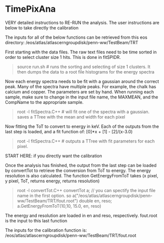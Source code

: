 # TimePixAna

VERY detailed instructions to RE-RUN the analysis. The user instructions are below to take directly the calibration

The inputs for all of the below functions can be retrieved from this eos directory:
/eos/atlas/atlascerngroupdisk/penn-ww/TestBeam/TRT

First starting with the data files. The raw text files need to be time sorted in order to select cluster size 1 hits. This is done in fitSPIDR.
> source run.sh # runs the sorting and selecting of size 1 clusters. It then dumps the data to a root file histograms for the energy spectra

Now each energy spectra needs to be fit with a gaussian around the correct peak. Many of the spectra have multiple peaks. For example, the chalk has calcium and copper. The parameters are set by hand.
When running each sample, make sure to change in the input file name, the MAXMEAN, and the CompName to the appropriate sample.
> root -l fitSpectra.C++ # will fit one of the spectra with a gaussian. saves a TTree with the mean and width for each pixel

Now fitting the ToT to convert to energy in keV. Each of the outputs from the last step is loaded, and a fit function of:
[0]*x + [1] - [2]/(x-3.0)

> root -l fitSpectra.C++ # outputs a TTree with fit parameters for each pixel.


START HERE: if you directly want the calibration 

Once the analysis has finished, the output from the last step can be loaded by convertTot to retrieve the conversion from ToT to energy. The energy resolution is also calculated.
The function GetEnergyFromToT takes (x pixel, y pixel, ToT, returns energy, returns resolution)

> root -l convertTot.C++
> convertTot a; // you can spectify the input file name in the first option. so a("/eos/atlas/atlascerngroupdisk/penn-ww/TestBeam/TRT/fout.root")
> double en, reso;
> a.GetEnergyFromToT(10,10, 15.0, en, reso)

The energy and resolution are loaded in en and reso, respectively. fout.root is the input to this last function

The inputs for the calibration function is:
 /eos/atlas/atlascerngroupdisk/penn-ww/TestBeam/TRT/fout.root
